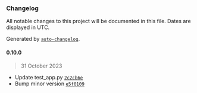 ### Changelog

All notable changes to this project will be documented in this file. Dates are displayed in UTC.

Generated by [`auto-changelog`](https://github.com/CookPete/auto-changelog).

#### 0.10.0

> 31 October 2023

- Update test_app.py [`2c2cb6e`](https://github.com/cristian-rincon/pymetasnap/commit/2c2cb6e7e893f80217fc4fbf7166245c967c8108)
- Bump minor version [`e5f0109`](https://github.com/cristian-rincon/pymetasnap/commit/e5f0109a7a5b901fb76bd63645009353e5ae09ac)
